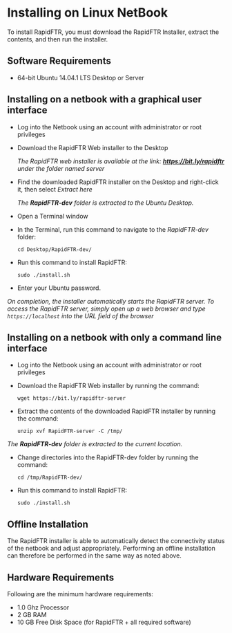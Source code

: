 # Installing on Linux NetBook

To install RapidFTR, you must download the RapidFTR Installer, extract the contents, and then run the installer.

## Software Requirements

* 64-bit Ubuntu 14.04.1 LTS Desktop or Server

## Installing on a netbook with a graphical user interface

* Log into the Netbook using an account with administrator or root privileges
* Download the RapidFTR Web installer to the Desktop

    *The RapidFTR web installer is available at the link: **https://bit.ly/rapidftr** under the folder named server*

* Find the downloaded RapidFTR installer on the Desktop and right-click it, then select *Extract here*

    *The **RapidFTR-dev** folder is extracted to the Ubuntu Desktop.*

* Open a Terminal window
* In the Terminal, run this command to navigate to the *RapidFTR-dev* folder:

    `cd Desktop/RapidFTR-dev/`

* Run this command to install RapidFTR:

    `sudo ./install.sh`

* Enter your Ubuntu password.

*On completion, the installer automatically starts the RapidFTR server. To access the RapidFTR server, simply open up a web browser and type `https://localhost` into the URL field of the browser*

## Installing on a netbook with only a command line interface

* Log into the Netbook using an account with administrator or root privileges
* Download the RapidFTR Web installer by running the command:

    `wget https://bit.ly/rapidftr-server`

* Extract the contents of the downloaded RapidFTR installer by running the command:

    `unzip xvf RapidFTR-server -C /tmp/`

*The **RapidFTR-dev** folder is extracted to the current location.*

* Change directories into the RapidFTR-dev folder by running the command:

    `cd /tmp/RapidFTR-dev/`

* Run this command to install RapidFTR:

    `sudo ./install.sh`

## Offline Installation

The RapidFTR installer is able to automatically detect the connectivity status of the netbook and adjust appropriately. Performing an offline installation can therefore be performed in the same way as noted above.

## Hardware Requirements

Following are the minimum hardware requirements:

* 1.0 Ghz Processor
* 2 GB RAM
* 10 GB Free Disk Space (for RapidFTR + all required software)
